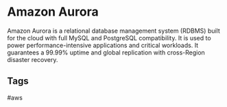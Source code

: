 # Amazon Aurora

Amazon Aurora is a relational database management system (RDBMS) built for the cloud with full MySQL and PostgreSQL compatibility. It is used to power performance-intensive applications and critical workloads. It guarantees a 99.99% uptime and global replication with cross-Region disaster recovery.   

## Tags
#aws
